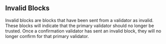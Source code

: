 ## Invalid Blocks

Invalid blocks are blocks that have been sent from a validator as invalid. These blocks will indicate that the primary
validator should no longer be trusted. Once a confirmation validator has sent an invalid block, they will no longer 
confirm for that primary validator.
